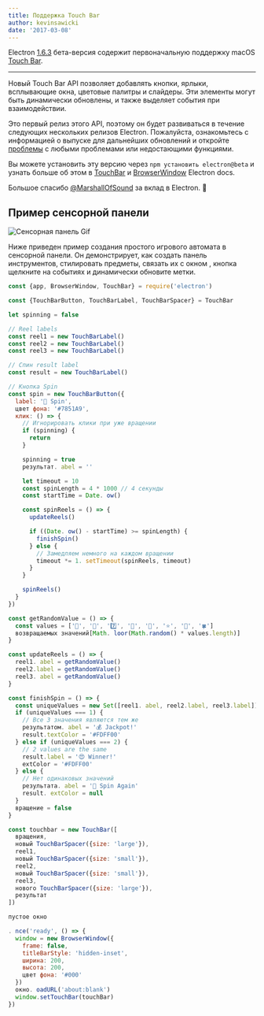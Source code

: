 ```yaml
---
title: Поддержка Touch Bar
author: kevinsawicki
date: '2017-03-08'
---
```


Electron [1.6.3](https://github.com/electron/electron/releases/tag/v1.6.3) бета-версия содержит первоначальную поддержку macOS [Touch Bar](https://developer.apple.com/macos/touch-bar).

---

Новый Touch Bar API позволяет добавлять кнопки, ярлыки, всплывающие окна, цветовые палитры и слайдеры. Эти элементы могут быть динамически обновлены, и также выделяет события при взаимодействии.

Это первый релиз этого API, поэтому он будет развиваться в течение следующих нескольких релизов Electron. Пожалуйста, ознакомьтесь с информацией о выпуске для дальнейших обновлений и откройте [проблемы](https://github.com/electron/electron/issues) с любыми проблемами или недостающими функциями.

Вы можете установить эту версию через `npm установить electron@beta` и узнать больше об этом в [TouchBar](https://github.com/electron/electron/blob/master/docs/api/touch-bar.md) и [BrowserWindow](https://github.com/electron/electron/blob/master/docs/api/browser-window.md#winsettouchbartouchbar-macos) Electron docs.

Большое спасибо [@MarshallOfSound](https://github.com/MarshallOfSound) за вклад в Electron. :tada:

## Пример сенсорной панели

![Сенсорная панель Gif](https://cloud.githubusercontent.com/assets/671378/23723516/5ff1774c-03fe-11e7-97b8-c693a0004dc8.gif)

Ниже приведен пример создания простого игрового автомата в сенсорной панели. Он демонстрирует, как создать панель инструментов, стилировать предметы, связать их с окном , кнопка щелкните на событиях и динамически обновите метки.

```js
const {app, BrowserWindow, TouchBar} = require('electron')

const {TouchBarButton, TouchBarLabel, TouchBarSpacer} = TouchBar

let spinning = false

// Reel labels
const reel1 = new TouchBarLabel()
const reel2 = new TouchBarLabel()
const reel3 = new TouchBarLabel()

// Спин result label
const result = new TouchBarLabel()

// Кнопка Spin
const spin = new TouchBarButton({
  label: '🎰 Spin',
  цвет фона: '#7851A9',
  клик: () => {
    // Игнорировать клики при уже вращении
    if (spinning) {
      return
    }

    spinning = true
    результат. abel = ''

    let timeout = 10
    const spinLength = 4 * 1000 // 4 секунды
    const startTime = Date. ow()

    const spinReels = () => {
      updateReels()

      if ((Date. ow() - startTime) >= spinLength) {
        finishSpin()
      } else {
        // Замедляем немного на каждом вращении
        timeout *= 1. setTimeout(spinReels, timeout)
      }
    }

    spinReels()
  }
})

const getRandomValue = () => {
  const values = ['🍒', '💎', '7️⃣', '🍊', '🔔', '⭐', '🍇', '🍀']
  возвращаемых значений[Math. loor(Math.random() * values.length)]
}

const updateReels = () => {
  reel1. abel = getRandomValue()
  reel2.label = getRandomValue()
  reel3. abel = getRandomValue()
}

const finishSpin = () => {
  const uniqueValues = new Set([reel1. abel, reel2.label, reel3.label]). ize
  if (uniqueValues === 1) {
    // Все 3 значения являются тем же
    результатом. abel = '💰 Jackpot!'
    result.textColor = '#FDFF00'
  } else if (uniqueValues === 2) {
    // 2 values are the same
    result.label = '😍 Winner!'
    extColor = '#FDFF00'
  } else {
    // Нет одинаковых значений
    результата. abel = '🙁 Spin Again'
    result. extColor = null
  }
  вращение = false
}

const touchbar = new TouchBar([
  вращения,
  новый TouchBarSpacer({size: 'large'}),
  reel1,
  новый TouchBarSpacer({size: 'small'}),
  reel2,
  новый TouchBarSpacer({size: 'small'}),
  reel3,
  нового TouchBarSpacer({size: 'large'}),
  результат
])

пустое окно

. nce('ready', () => {
  window = new BrowserWindow({
    frame: false,
    titleBarStyle: 'hidden-inset',
    ширина: 200,
    высота: 200,
    цвет фона: '#000'
  })
  окно. oadURL('about:blank')
  window.setTouchBar(touchBar)
})
```

